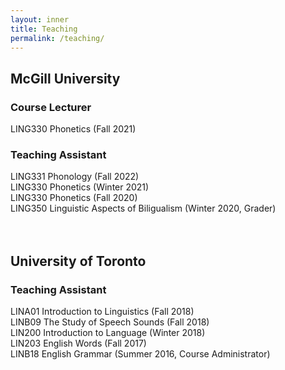 ```yaml
---
layout: inner
title: Teaching
permalink: /teaching/
---
```


## McGill University

### Course Lecturer 
LING330 Phonetics (Fall 2021)

### Teaching Assistant
LING331 Phonology (Fall 2022) <br>
LING330 Phonetics (Winter 2021) <br>
LING330 Phonetics (Fall 2020) <br> 
LING350 Linguistic Aspects of Biligualism (Winter 2020, Grader) <br>
<br>
<br>
## University of Toronto

### Teaching Assistant
LINA01 Introduction to Linguistics (Fall 2018) <br>
LINB09 The Study of Speech Sounds (Fall 2018) <br>
LIN200 Introduction to Language (Winter 2018) <br>
LIN203 English Words (Fall 2017) <br>
LINB18 English Grammar (Summer 2016, Course Administrator)
